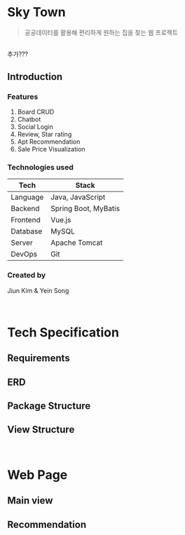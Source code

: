 # Sky Town
> 공공데이터를 활용해 편리하게 원하는 집을 찾는 웹 프로젝트  

##
추가???

## Introduction
### Features
1. Board CRUD
2. Chatbot
3. Social Login
4. Review, Star rating
5. Apt Recommendation
6. Sale Price Visualization

### Technologies used
|Tech|Stack|
|-|-|
|Language|Java, JavaScript|
|Backend|Spring Boot, MyBatis|
|Frontend|Vue.js|
|Database|MySQL|
|Server|Apache Tomcat|
|DevOps|Git|

### Created by
Jiun Kim & Yein Song

<br>

# Tech Specification
## Requirements

## ERD

## Package Structure

## View Structure

<br>

# Web Page
## Main view
## Recommendation
